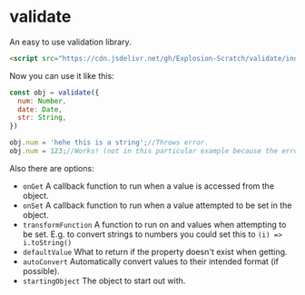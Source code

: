 # validate
An easy to use validation library.

```html
<script src="https://cdn.jsdelivr.net/gh/Explosion-Scratch/validate/index.js">
```
Now you can use it like this:

```js
const obj = validate({
  num: Number,
  date: Date,
  str: String,
})

obj.num = 'hehe this is a string';//Throws error.
obj.num = 123;//Works! (not in this particular example because the error stopped the script)
```
Also there are options:

- `onGet` A callback function to run when a value is accessed from the object.
- `onSet` A callback function to run when a value attempted to be set in the object.
- `transformFunction` A function to run on and values when attempting to be set. E.g. to convert strings to numbers you could set this to `(i) => i.toString()`
- `defaultValue` What to return if the property doesn't exist when getting.
- `autoConvert` Automatically convert values to their intended format (if possible).
- `startingObject` The object to start out with.
